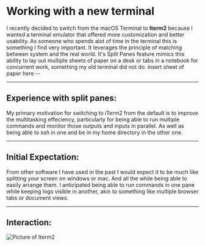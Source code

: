 # Working with a new terminal

I recently decided to switch from the macOS Terminal to **Iterm2** because I wanted a terminal emulator that offered more customization and better usability. As someone who spends alot of time in the terminal this is something I find very important. It leverages the principle of matching between system and the real world. It's Split Panes feature mimics this ability to lay out multiple sheets of paper on a desk or tabs in a notebook for concurrent work, something my old terminal did not do. 
insert sheet of paper here --

--------------------
## Experience with split panes:

My primary motivation for switching to iTerm2 from the default is to improve the multitasking effeciency, particularly for being able to run multiple commands and monitor those outputs and inputs in parallel. As well as being able to ssh in one and be in my home directory in the other one. 

--- 
## Initial Expectation:

From other software I have used in the past I would expect it to be much like splitting your screen on windows or mac. And all the while being able to easily arrange them. I anticipated being able to run commands in one pane while keeping logs visible in another, akin to something like multiple browser tabs or document views.

--- 
## Interaction: 

![Picture of Iterm2](./images/screenshot.png)
